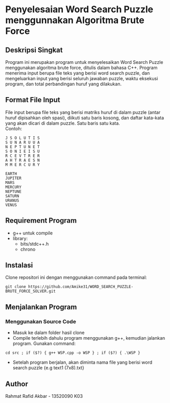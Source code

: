 # Penyelesaian Word Search Puzzle menggunnakan Algoritma Brute Force

## Deskripsi Singkat
Program ini merupakan program untuk menyelesaikan Word Search Puzzle menggunakan algoritma brute force, ditulis dalam bahasa C++. Program menerima input berupa file teks yang berisi word search puzzle, dan mengeluarkan input yang berisi seluruh jawaban puzzle, waktu eksekusi program, dan total perbandingan huruf yang dilakukan.

## Format File Input
File input berupa file teks yang berisi matriks huruf di dalam puzzle (antar huruf dipisahkan oleh spasi), diikuti satu baris kosong, dan daftar kata-kata yang akan dicari di dalam puzzle. Satu baris satu kata.  
Contoh:  
```
J S O L U T I S
S U N A R U U A
N E P T U N E T
S O N I E I S U
R C E V T R E R
A H T R A E S N
M M E R C U R Y

EARTH
JUPITER
MARS
MERCURY
NEPTUNE
SATURN
URANUS
VENUS
```
## Requirement Program
- g++ untuk compile
- library:
  - bits/stdc++.h
  - chrono

## Instalasi
Clone repositori ini dengan menggunakan command pada terminal:  
```
git clone https://github.com/Amike31/WORD_SEARCH_PUZZLE-BRUTE_FORCE_SOLVER.git
```

## Menjalankan Program
### Menggunakan Source Code
- Masuk ke dalam folder hasil clone
- Compile terlebih dahulu program menggunakan g++, kemudian jalankan program. Gunakan command:  
```
cd src ; if ($?) { g++ WSP.cpp -o WSP } ; if ($?) { .\WSP }
```
- Setelah program berjalan, akan diminta nama file yang berisi word search puzzle {e.g text1 (7x8).txt}

## Author
Rahmat Rafid Akbar - 13520090
K03
